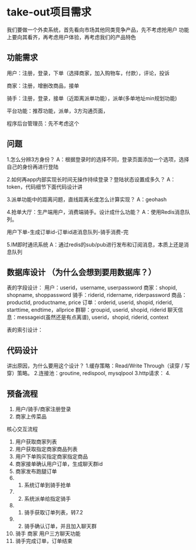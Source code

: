 # take-out项目需求

我们要做一个外卖系统，首先看向市场其他同类竞争产品，先不考虑抢用户
功能上要向其看齐，再考虑用户体验，再考虑我们的产品特色

## 功能需求

用户：注册，登录，下单（选择商家，加入购物车，付款），评论，投诉

商家：注册，增删改商品，接单

骑手：注册，登录，接单（近距离派单功能），派单(多单地址min规划功能)

平台功能：推荐功能，派单，3方沟通页面，

程序后台管理员：先不考虑这个

## 问题

1.怎么分辨3方身份？
A：根据登录时的选择不同，登录页面添加一个选项，选择自己的身份再进行登陆

2.如何再app内部实现长时间无操作持续登录？登陆状态设置成多久？
A：token，代码细节下面代码设计讲

3.派单功能中的距离问题，直线距离长度怎么计算实现？
A：geohash

4.抢单大厅：生产端用户，消费端骑手。设计成什么功能？
A：使用Redis消息队列。

用户下单-生成订单id-订单id进消息队列-骑手消费-完

5.IM即时通讯系统
A：通过redis的sub/pub进行发布和订阅消息，本质上还是消息队列

## 数据库设计 （为什么会想到要用数据库？）
表的字段设计：
    用户：userid，username, userpassword
    商家：shopid, shopname, shoppassword
    骑手：riderid, ridername, riderpassword
    商品：productid, productname, price
    订单：orderid, userid, shopid, riderid, starttime, endtime，allprice
    群聊：groupid, userid, shopid, riderid
    聊天信息：messageid(虽然还是有点离谱), userid，shopid, riderid, context

表的索引设计：
    


## 代码设计
讲出原因，为什么要用这个设计？
1.缓存策略：Read/Write Through（读穿 / 写穿）策略。
2.连接池：groutine, redispool, mysqlpool
3.http请求：
4.

## 预备流程
1. 用户/骑手/商家注册登录
2. 商家上传菜品

核心交互流程
1. 用户获取商家列表
2. 用户获取指定商家商品列表
3. 用户下单购买指定商家指定商品
4. 商家接单确认用户订单，生成聊天群id
5. 商家发布跑腿订单
6. 1. 系统订单到骑手抢单
6. 2. 系统派单给指定骑手 
7. 1. 骑手获取订单列表，转7.2
7. 2. 骑手确认订单，并且加入聊天群
8. 骑手 商家 用户三方聊天功能
9. 骑手完成订单，订单结束